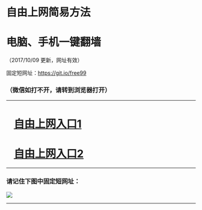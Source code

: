 ﻿# 自由上网简易方法

# 电脑、手机一键翻墙

（2017/10/09 更新，网址有效）

固定短网址：https://git.io/free99

### （微信如打不开，请转到浏览器打开）


***





# &nbsp;&nbsp; <a href="http://ft1280217706.fwq-tz-1001.info/fwqtz01.html?t=100900129580 " target="_blank">自由上网入口1</a>
# &nbsp;&nbsp; <a href="http://ft3017517462.fwq-tz-1002.info/fwqtz02.html?t=100900128123 " target="_blank">自由上网入口2</a>
***

### 请记住下图中固定短网址：

<img src="https://s3-us-west-2.amazonaws.com/fwq-1001/yjfq-20170905okok.png" /> 


***


